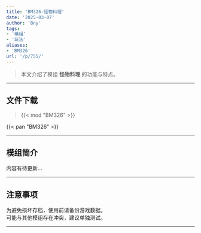 ```yaml
---
title: 'BM326-怪物料理'
date: '2025-03-07'
author: 'Bny'
tags:
- '模组'
- '玩法'
aliases:
- 'BM326'
url: '/p/755/'
---
```


> 本文介绍了模组 **怪物料理** 的功能与特点。

---

## 文件下载  

> {{< mod "BM326" >}}  

{{< pan "BM326" >}}  

---

## 模组简介

>  
内容有待更新...  

---

## 注意事项

>  
为避免损坏存档，使用前请备份游戏数据。  
可能与其他模组存在冲突，建议单独测试。  

---

